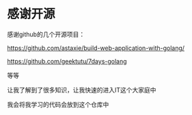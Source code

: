 # 感谢开源


感谢github的几个开源项目：

https://github.com/astaxie/build-web-application-with-golang/

https://github.com/geektutu/7days-golang 

等等

让我了解到了很多知识，让我快速的进入IT这个大家庭中

我会将我学习的代码会放到这个仓库中
